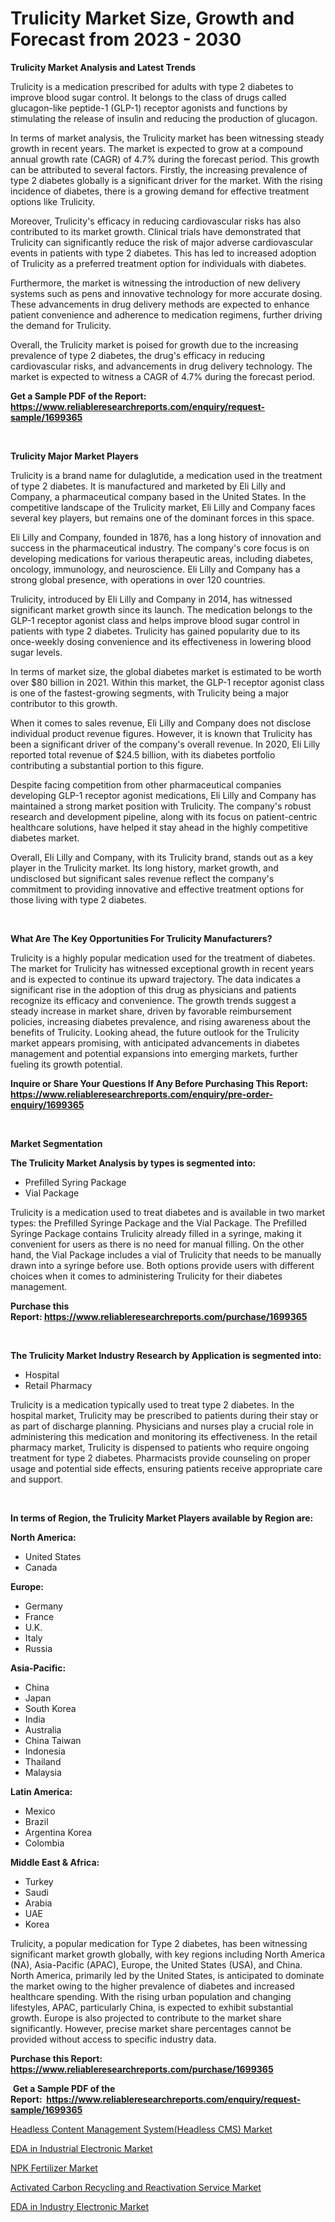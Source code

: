 <p><h1>Trulicity Market Size, Growth and Forecast from 2023 - 2030</h1></p><p><strong>Trulicity Market Analysis and Latest Trends</strong></p>
<p><p>Trulicity is a medication prescribed for adults with type 2 diabetes to improve blood sugar control. It belongs to the class of drugs called glucagon-like peptide-1 (GLP-1) receptor agonists and functions by stimulating the release of insulin and reducing the production of glucagon.</p><p>In terms of market analysis, the Trulicity market has been witnessing steady growth in recent years. The market is expected to grow at a compound annual growth rate (CAGR) of 4.7% during the forecast period. This growth can be attributed to several factors. Firstly, the increasing prevalence of type 2 diabetes globally is a significant driver for the market. With the rising incidence of diabetes, there is a growing demand for effective treatment options like Trulicity.</p><p>Moreover, Trulicity's efficacy in reducing cardiovascular risks has also contributed to its market growth. Clinical trials have demonstrated that Trulicity can significantly reduce the risk of major adverse cardiovascular events in patients with type 2 diabetes. This has led to increased adoption of Trulicity as a preferred treatment option for individuals with diabetes.</p><p>Furthermore, the market is witnessing the introduction of new delivery systems such as pens and innovative technology for more accurate dosing. These advancements in drug delivery methods are expected to enhance patient convenience and adherence to medication regimens, further driving the demand for Trulicity.</p><p>Overall, the Trulicity market is poised for growth due to the increasing prevalence of type 2 diabetes, the drug's efficacy in reducing cardiovascular risks, and advancements in drug delivery technology. The market is expected to witness a CAGR of 4.7% during the forecast period.</p></p>
<p><strong>Get a Sample PDF of the Report:&nbsp; <a href="https://www.reliableresearchreports.com/enquiry/request-sample/1699365">https://www.reliableresearchreports.com/enquiry/request-sample/1699365</a></strong></p>
<p>&nbsp;</p>
<p><strong>Trulicity Major Market Players</strong></p>
<p><p>Trulicity is a brand name for dulaglutide, a medication used in the treatment of type 2 diabetes. It is manufactured and marketed by Eli Lilly and Company, a pharmaceutical company based in the United States. In the competitive landscape of the Trulicity market, Eli Lilly and Company faces several key players, but remains one of the dominant forces in this space.</p><p>Eli Lilly and Company, founded in 1876, has a long history of innovation and success in the pharmaceutical industry. The company's core focus is on developing medications for various therapeutic areas, including diabetes, oncology, immunology, and neuroscience. Eli Lilly and Company has a strong global presence, with operations in over 120 countries.</p><p>Trulicity, introduced by Eli Lilly and Company in 2014, has witnessed significant market growth since its launch. The medication belongs to the GLP-1 receptor agonist class and helps improve blood sugar control in patients with type 2 diabetes. Trulicity has gained popularity due to its once-weekly dosing convenience and its effectiveness in lowering blood sugar levels.</p><p>In terms of market size, the global diabetes market is estimated to be worth over $80 billion in 2021. Within this market, the GLP-1 receptor agonist class is one of the fastest-growing segments, with Trulicity being a major contributor to this growth.</p><p>When it comes to sales revenue, Eli Lilly and Company does not disclose individual product revenue figures. However, it is known that Trulicity has been a significant driver of the company's overall revenue. In 2020, Eli Lilly reported total revenue of $24.5 billion, with its diabetes portfolio contributing a substantial portion to this figure.</p><p>Despite facing competition from other pharmaceutical companies developing GLP-1 receptor agonist medications, Eli Lilly and Company has maintained a strong market position with Trulicity. The company's robust research and development pipeline, along with its focus on patient-centric healthcare solutions, have helped it stay ahead in the highly competitive diabetes market.</p><p>Overall, Eli Lilly and Company, with its Trulicity brand, stands out as a key player in the Trulicity market. Its long history, market growth, and undisclosed but significant sales revenue reflect the company's commitment to providing innovative and effective treatment options for those living with type 2 diabetes.</p></p>
<p>&nbsp;</p>
<p><strong>What Are The Key Opportunities For Trulicity Manufacturers?</strong></p>
<p><p>Trulicity is a highly popular medication used for the treatment of diabetes. The market for Trulicity has witnessed exceptional growth in recent years and is expected to continue its upward trajectory. The data indicates a significant rise in the adoption of this drug as physicians and patients recognize its efficacy and convenience. The growth trends suggest a steady increase in market share, driven by favorable reimbursement policies, increasing diabetes prevalence, and rising awareness about the benefits of Trulicity. Looking ahead, the future outlook for the Trulicity market appears promising, with anticipated advancements in diabetes management and potential expansions into emerging markets, further fueling its growth potential.</p></p>
<p><strong>Inquire or Share Your Questions If Any Before Purchasing This Report: <a href="https://www.reliableresearchreports.com/enquiry/pre-order-enquiry/1699365">https://www.reliableresearchreports.com/enquiry/pre-order-enquiry/1699365</a></strong></p>
<p>&nbsp;</p>
<p><strong>Market Segmentation</strong></p>
<p><strong>The Trulicity Market Analysis by types is segmented into:</strong></p>
<p><ul><li>Prefilled Syring Package</li><li>Vial Package</li></ul></p>
<p><p>Trulicity is a medication used to treat diabetes and is available in two market types: the Prefilled Syringe Package and the Vial Package. The Prefilled Syringe Package contains Trulicity already filled in a syringe, making it convenient for users as there is no need for manual filling. On the other hand, the Vial Package includes a vial of Trulicity that needs to be manually drawn into a syringe before use. Both options provide users with different choices when it comes to administering Trulicity for their diabetes management.</p></p>
<p><strong>Purchase this Report:&nbsp;<a href="https://www.reliableresearchreports.com/purchase/1699365">https://www.reliableresearchreports.com/purchase/1699365</a></strong></p>
<p>&nbsp;</p>
<p><strong>The Trulicity Market Industry Research by Application is segmented into:</strong></p>
<p><ul><li>Hospital</li><li>Retail Pharmacy</li></ul></p>
<p><p>Trulicity is a medication typically used to treat type 2 diabetes. In the hospital market, Trulicity may be prescribed to patients during their stay or as part of discharge planning. Physicians and nurses play a crucial role in administering this medication and monitoring its effectiveness. In the retail pharmacy market, Trulicity is dispensed to patients who require ongoing treatment for type 2 diabetes. Pharmacists provide counseling on proper usage and potential side effects, ensuring patients receive appropriate care and support.</p></p>
<p>&nbsp;</p>
<p><strong>In terms of Region, the Trulicity Market Players available by Region are:</strong></p>
<p>
    <p> <strong> North America: </strong>
        <ul>
            <li>United States</li>
            <li>Canada</li>
        </ul>
        </p> 
    <p> <strong> Europe: </strong>
        <ul>
            <li>Germany</li>
            <li>France</li>
            <li>U.K.</li>
            <li>Italy</li>
            <li>Russia</li>
        </ul>
        </p> 
    <p> <strong> Asia-Pacific: </strong>
        <ul>
            <li>China</li>
            <li>Japan</li>
            <li>South Korea</li>
            <li>India</li>
            <li>Australia</li>
            <li>China Taiwan</li>
            <li>Indonesia</li>
            <li>Thailand</li>
            <li>Malaysia</li>
        </ul>
        </p> 
    <p> <strong> Latin America: </strong>
        <ul>
            <li>Mexico</li>
            <li>Brazil</li>
            <li>Argentina Korea</li>
            <li>Colombia</li>
        </ul>
        </p> 
    <p> <strong> Middle East & Africa: </strong>
        <ul>
            <li>Turkey</li>
            <li>Saudi</li>
            <li>Arabia</li>
            <li>UAE</li>
            <li>Korea</li>
        </ul>
    </p>
    </p>
<p><p>Trulicity, a popular medication for Type 2 diabetes, has been witnessing significant market growth globally, with key regions including North America (NA), Asia-Pacific (APAC), Europe, the United States (USA), and China. North America, primarily led by the United States, is anticipated to dominate the market owing to the higher prevalence of diabetes and increased healthcare spending. With the rising urban population and changing lifestyles, APAC, particularly China, is expected to exhibit substantial growth. Europe is also projected to contribute to the market share significantly. However, precise market share percentages cannot be provided without access to specific industry data.</p></p>
<p><strong>Purchase this Report: <a href="https://www.reliableresearchreports.com/purchase/1699365">https://www.reliableresearchreports.com/purchase/1699365</a></strong></p>
<p>&nbsp;<strong>Get a Sample PDF of the Report:&nbsp;&nbsp;<a href="https://www.reliableresearchreports.com/enquiry/request-sample/1699365">https://www.reliableresearchreports.com/enquiry/request-sample/1699365</a></strong></p>
<p><strong></strong></p>
<p><p><a href="https://medium.com/@lincolnfeil/headless-content-management-system-headless-cms-market-size-and-market-trends-complete-industry-66df7b48e4a6">Headless Content Management System(Headless CMS) Market</a></p><p><a href="https://github.com/provorikovar/Market-Research-Report-List-1/blob/main/eda-in-industrial-electronic-market.md">EDA in Industrial Electronic Market</a></p><p><a href="https://www.linkedin.com/pulse/npk-fertilizer-market-challenges-opportunities-growth-drivers-mnyae/">NPK Fertilizer Market</a></p><p><a href="https://medium.com/@justicelang2023/activated-carbon-recycling-and-reactivation-service-market-trends-forecast-and-competitive-57dc71762fc4">Activated Carbon Recycling and Reactivation Service Market</a></p><p><a href="https://github.com/aliciawhite5576/Market-Research-Report-List-1/blob/main/eda-in-industry-electronic-market.md">EDA in Industry Electronic Market</a></p></p>